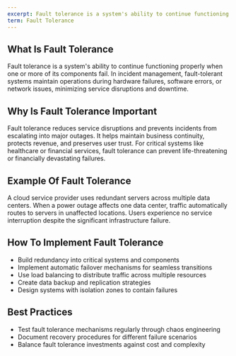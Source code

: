 ```yaml
---
excerpt: Fault tolerance is a system's ability to continue functioning properly when one or more of its components fail.
term: Fault Tolerance
---
```

## What Is Fault Tolerance

Fault tolerance is a system's ability to continue functioning properly when one or more of its components fail. In incident management, fault-tolerant systems maintain operations during hardware failures, software errors, or network issues, minimizing service disruptions and downtime.

## Why Is Fault Tolerance Important

Fault tolerance reduces service disruptions and prevents incidents from escalating into major outages. It helps maintain business continuity, protects revenue, and preserves user trust. For critical systems like healthcare or financial services, fault tolerance can prevent life-threatening or financially devastating failures.

## Example Of Fault Tolerance

A cloud service provider uses redundant servers across multiple data centers. When a power outage affects one data center, traffic automatically routes to servers in unaffected locations. Users experience no service interruption despite the significant infrastructure failure.

## How To Implement Fault Tolerance

- Build redundancy into critical systems and components
- Implement automatic failover mechanisms for seamless transitions
- Use load balancing to distribute traffic across multiple resources
- Create data backup and replication strategies
- Design systems with isolation zones to contain failures

## Best Practices

- Test fault tolerance mechanisms regularly through chaos engineering
- Document recovery procedures for different failure scenarios
- Balance fault tolerance investments against cost and complexity